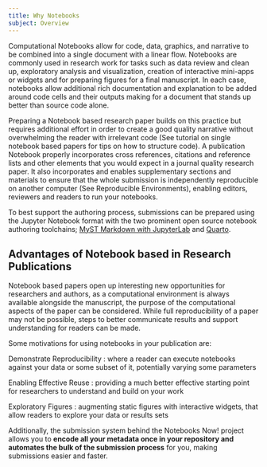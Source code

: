 ```yaml
---
title: Why Notebooks
subject: Overview
---
```


Computational Notebooks allow for code, data, graphics, and narrative to be combined into a single document with a linear flow. Notebooks are commonly used in research work for tasks such as data review and clean up, exploratory analysis and visualization, creation of interactive mini-apps or widgets and for preparing figures for a final manuscript. In each case, notebooks allow additional rich documentation and explanation to be added around code cells and their outputs making for a document that stands up better than source code alone.

Preparing a Notebook based research paper builds on this practice but requires additional effort in order to create a good quality narrative without overwhelming the reader with irrelevant code (See tutorial on single notebook based papers for tips on how to structure code). A publication Notebook properly incorporates cross references, citations and reference lists and other elements that you would expect in a journal quality research paper. It also incorporates and enables supplementary sections and materials to ensure that the whole submission is independently reproducible on another computer (See Reproducible Environments), enabling editors, reviewers and readers to run your notebooks.

To best support the authoring process, submissions can be prepared using the Jupyter Notebook format with the two prominent open source notebook authoring toolchains; [MyST Markdown with JupyterLab](https://mystmd.org/) and [Quarto](https://quarto.org/).

## Advantages of Notebook based in Research Publications

Notebook based papers open up interesting new opportunities for researchers and authors, as a computational environment is always available alongside the manuscript, the purpose of the computational aspects of the paper can be considered. While full reproducibility of a paper may not be possible, steps to better communicate results and support understanding for readers can be made.

Some motivations for using notebooks in your publication are:

Demonstrate Reproducibility
: where a reader can execute notebooks against your data or some subset of it, potentially varying some parameters

Enabling Effective Reuse
: providing a much better effective starting point for researchers to understand and build on your work

Exploratory Figures
: augmenting static figures with interactive widgets, that allow readers to explore your data or results sets

Additionally, the submission system behind the Notebooks Now! project allows you to **encode all your metadata once in your repository and automates the bulk of the submission process** for you, making submissions easier and faster.
